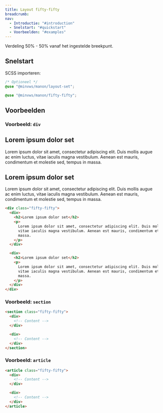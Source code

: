 ```yaml
---
title: Layout fifty-fifty
breadcrumb:
nav:
  - Introductie: "#introduction"
  - Snelstart: "#quickstart"
  - Voorbeelden: "#examples"
---
```


Verdeling 50% - 50% vanaf het ingestelde breekpunt.

<h2 id="quick-start">Snelstart</h2>

SCSS importeren:

```scss
/* Optioneel */
@use "@minvws/manon/layout-set";

@use "@minvws/manon/fifty-fifty";
```

<h2 id="examples">Voorbeelden</h2>

### Voorbeeld: `div`

<div class="fifty-fifty">
  <div>
    <h2>Lorem ipsum dolor set</h2>
    <p>
      Lorem ipsum dolor sit amet, consectetur adipiscing elit. Duis mollis augue ac enim
      luctus, vitae iaculis magna vestibulum. Aenean est mauris, condimentum et molestie
      sed, tempus in massa.
    </p>
  </div>

  <div>
    <h2>Lorem ipsum dolor set</h2>
    <p>
      Lorem ipsum dolor sit amet, consectetur adipiscing elit. Duis mollis augue ac enim
      luctus, vitae iaculis magna vestibulum. Aenean est mauris, condimentum et molestie
      sed, tempus in massa.
    </p>
  </div>
</div>

```html
<div class="fifty-fifty">
  <div>
    <h2>Lorem ipsum dolor set</h2>
    <p>
      Lorem ipsum dolor sit amet, consectetur adipiscing elit. Duis mollis augue ac enim luctus,
      vitae iaculis magna vestibulum. Aenean est mauris, condimentum et molestie sed, tempus in
      massa.
    </p>
  </div>

  <div>
    <h2>Lorem ipsum dolor set</h2>
    <p>
      Lorem ipsum dolor sit amet, consectetur adipiscing elit. Duis mollis augue ac enim luctus,
      vitae iaculis magna vestibulum. Aenean est mauris, condimentum et molestie sed, tempus in
      massa.
    </p>
  </div>
</div>
```

### Voorbeeld: `section`

```html
<section class="fifty-fifty">
  <div>
    <!-- Content -->
  </div>

  <div>
    <!-- Content -->
  </div>
</section>
```

### Voorbeeld: `article`

```html
<article class="fifty-fifty">
  <div>
    <!-- Content -->
  </div>

  <div>
    <!-- Content -->
  </div>
</article>
```
